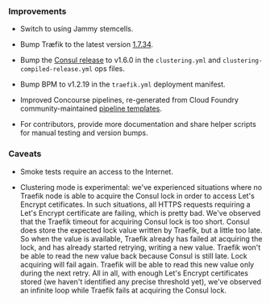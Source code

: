 ### Improvements

- Switch to using Jammy stemcells.

- Bump Træfik to the latest version [1.7.34](https://github.com/containous/traefik/releases/tag/v1.7.34).

- Bump the [Consul release](https://github.com/gstackio/gk-consul-boshrelease) to v1.6.0 in the `clustering.yml` and `clustering-compiled-release.yml` ops files.

- Bump BPM to v1.2.19 in the `traefik.yml` deployment manifest.

- Improved Concourse pipelines, re-generated from Cloud Foundry community-maintained [pipeline templates](https://github.com/cloudfoundry-community/pipeline-templates).

- For contributors, provide more documentation and share helper scripts for manual testing and version bumps.


### Caveats

- Smoke tests require an access to the Internet.

- Clustering mode is experimental: we've experienced situations where no Traefik node is able to acquire the Consul lock in order to access Let's Encrypt cetificates. In such situations, all HTTPS requests requiring a Let's Encrypt certificate are failing, which is pretty bad. We've observed that the Traefik timeout for acquiring Consul lock is too short. Consul does store the expected lock value written by Traefik, but a little too late. So when the value is available, Traefik already has failed at acquiring the lock, and has already started retrying, writing a new value. Traefik won't be able to read the new value back because Consul is still late. Lock acquiring will fail again. Traefik will be able to read this new value only during the next retry. All in all, with enough Let's Encrypt certificates stored (we haven't identified any precise threshold yet), we've observed an infinite loop while Traefik fails at acquiring the Consul lock.
